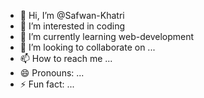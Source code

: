 - 👋 Hi, I’m @Safwan-Khatri
- 👀 I’m interested in coding
- 🌱 I’m currently learning web-development
- 💞️ I’m looking to collaborate on ...
- 📫 How to reach me ...
- 😄 Pronouns: ...
- ⚡ Fun fact: ...

<!---
Safwan-Khatri/Safwan-Khatri is a ✨ special ✨ repository because its `README.md` (this file) appears on your GitHub profile.
You can click the Preview link to take a look at your changes.
--->
